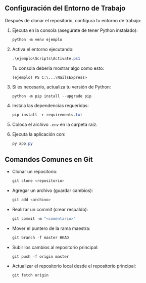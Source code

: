 ## Configuración del Entorno de Trabajo

Después de clonar el repositorio, configura tu entorno de trabajo:

1. Ejecuta en la consola (asegúrate de tener Python instalado):

    ```powershell
    python -m venv ejemplo
    ```

2. Activa el entorno ejecutando:

    ```powershell
    .\ejemplo\Scripts\Activate.ps1
    ```

    Tu consola debería mostrar algo como esto:

    ```
    (ejemplo) PS C:\...\NailsExpress>
    ```

3. Si es necesario, actualiza tu versión de Python:

    ```powershell
    python -m pip install --upgrade pip
    ```

4. Instala las dependencias requeridas:

    ```powershell
    pip install -r requirements.txt
    ```

5. Coloca el archivo `.env` en la carpeta raíz.

6. Ejecuta la aplicación con:

    ```powershell
    py app.py
    ```

## Comandos Comunes en Git

- Clonar un repositorio:

    ```powershell
    git clone <repositorio>
    ```

- Agregar un archivo (guardar cambios):

    ```powershell
    git add <archivo>
    ```

- Realizar un commit (crear respaldo):

    ```powershell
    git commit -m "<comentario>"
    ```

- Mover el puntero de la rama maestra:

    ```powershell
    git branch -f master HEAD
    ```

- Subir los cambios al repositorio principal:

    ```powershell
    git push -f origin master
    ```

- Actualizar el repositorio local desde el repositorio principal:

    ```powershell
    git fetch origin
    ```
